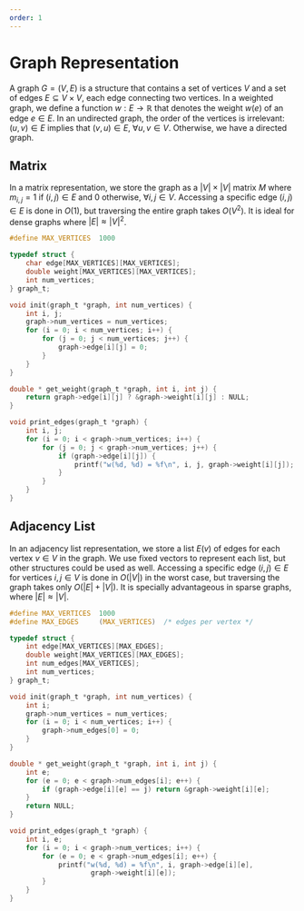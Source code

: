 ```yaml
---
order: 1
---
```


# Graph Representation

A graph $G = (V, E)$ is a structure that contains a set of vertices $V$ and a
set of edges $E \subseteq V\times V$, each edge connecting two vertices.  In a
weighted graph, we define a function $w : E \rightarrow \mathbb{R}$ that denotes
the weight $w(e)$ of an edge $e \in E$. In an undirected graph, the order of the
vertices is irrelevant: $(u,v)\in E$ implies that $(v,u)\in E$, $\forall u, v
\in V$. Otherwise, we have a directed graph.

## Matrix

In a matrix representation, we store the graph as a $|V| \times |V|$ matrix $M$
where $m_{i, j} = 1$ if $(i, j) \in E$ and 0 otherwise, $\forall i, j \in V$.
Accessing a specific edge $(i, j) \in E$ is done in $O(1)$, but traversing the
entire graph takes $O(V^2)$. It is ideal for dense graphs where $|E| \approx
|V|^2$.

```c
#define MAX_VERTICES  1000

typedef struct {
    char edge[MAX_VERTICES][MAX_VERTICES];
    double weight[MAX_VERTICES][MAX_VERTICES];
    int num_vertices;
} graph_t;

void init(graph_t *graph, int num_vertices) {
    int i, j;
    graph->num_vertices = num_vertices;
    for (i = 0; i < num_vertices; i++) {
        for (j = 0; j < num_vertices; j++) {
            graph->edge[i][j] = 0;
        }
    }
}

double * get_weight(graph_t *graph, int i, int j) {
    return graph->edge[i][j] ? &graph->weight[i][j] : NULL;
}

void print_edges(graph_t *graph) {
    int i, j;
    for (i = 0; i < graph->num_vertices; i++) {
        for (j = 0; j < graph->num_vertices; j++) {
            if (graph->edge[i][j]) {
                printf("w(%d, %d) = %f\n", i, j, graph->weight[i][j]);
            }
        }
    }
}
```

## Adjacency List

In an adjacency list representation, we store a list $E(v)$ of edges for each
vertex $v \in V$ in the graph. We use fixed vectors to represent each list, but
other structures could be used as well. Accessing a specific edge $(i, j) \in E$
for vertices $i, j \in V$ is done in $O(|V|)$ in the worst case, but traversing
the graph takes only $O(|E| + |V|)$. It is specially advantageous in sparse
graphs, where $|E| \approx |V|$.

```c
#define MAX_VERTICES  1000
#define MAX_EDGES     (MAX_VERTICES)  /* edges per vertex */

typedef struct {
    int edge[MAX_VERTICES][MAX_EDGES];
    double weight[MAX_VERTICES][MAX_EDGES];
    int num_edges[MAX_VERTICES];
    int num_vertices;
} graph_t;

void init(graph_t *graph, int num_vertices) {
    int i;
    graph->num_vertices = num_vertices;
    for (i = 0; i < num_vertices; i++) {
        graph->num_edges[0] = 0;
    }
}

double * get_weight(graph_t *graph, int i, int j) {
    int e;
    for (e = 0; e < graph->num_edges[i]; e++) {
        if (graph->edge[i][e] == j) return &graph->weight[i][e];
    }
    return NULL;
}

void print_edges(graph_t *graph) {
    int i, e;
    for (i = 0; i < graph->num_vertices; i++) {
        for (e = 0; e < graph->num_edges[i]; e++) {
            printf("w(%d, %d) = %f\n", i, graph->edge[i][e],
                    graph->weight[i][e]);
        }
    }
}
```
